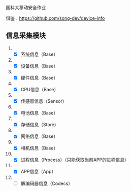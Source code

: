 国科大移动安全作业

借鉴：https://github.com/song-dev/device-info

## 信息采集模块

1. - [x] 系统信息（Base）
2. - [x] 设备信息（Base）
3. - [x] 硬件信息（Base）
4. - [x] CPU信息（Base）
5. - [x] 传感器信息（Sensor）
6. - [x] 电池信息（Base）
7. - [x] 存储信息（Store）
8. - [x] 网络信息（Base）
9. - [x] 相机信息（Base）

10. - [x] 进程信息（Process）（只能获取当前APP的进程信息）
11. - [x] APP信息（App）
12.  - [ ] 解编码器信息（Codecs）